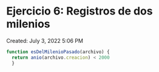 # Ejercicio 6: Registros de dos milenios

Created: July 3, 2022 5:06 PM

```jsx
function esDelMilenioPasado(archivo) {
  return anio(archivo.creacion) < 2000
  }
```